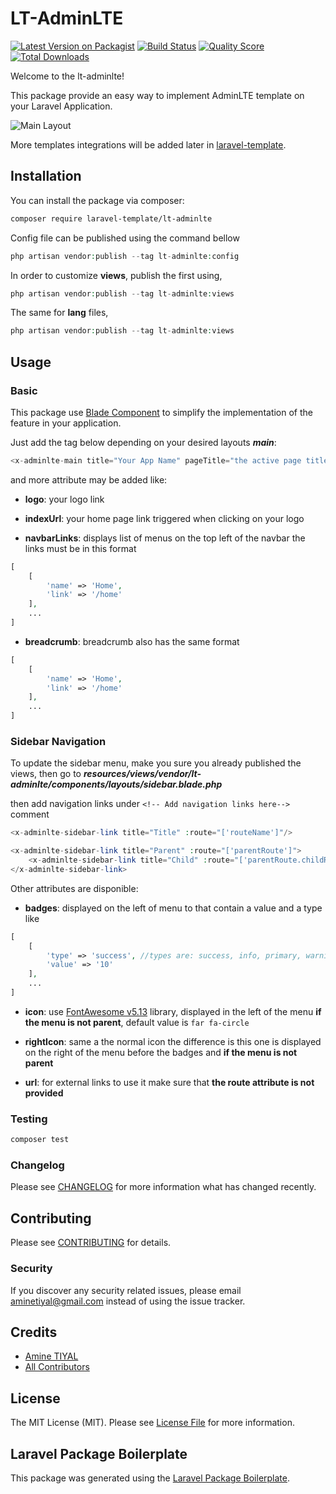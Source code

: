 # LT-AdminLTE

[![Latest Version on Packagist](https://img.shields.io/packagist/v/laravel-template/lt-adminlte.svg?style=flat-square)](https://packagist.org/packages/laravel-template/lt-adminlte)
[![Build Status](https://img.shields.io/travis/laravel-template/lt-adminlte/master.svg?style=flat-square)](https://travis-ci.org/laravel-template/lt-adminlte)
[![Quality Score](https://img.shields.io/scrutinizer/g/laravel-template/lt-adminlte.svg?style=flat-square)](https://scrutinizer-ci.com/g/laravel-template/lt-adminlte)
[![Total Downloads](https://img.shields.io/packagist/dt/laravel-template/lt-adminlte.svg?style=flat-square)](https://packagist.org/packages/laravel-template/lt-adminlte)

Welcome to the lt-adminlte!

This package provide an easy way to implement AdminLTE template on your Laravel Application.

![Main Layout](https://raw.githubusercontent.com/laravel-template/lt-adminlte/dev/demo/main-layout.gif)

More templates integrations will be added later in  [laravel-template](https://github.com/laravel-template).


## Installation

You can install the package via composer:

```bash
composer require laravel-template/lt-adminlte
```

Config file can be published using the command bellow
``` php
php artisan vendor:publish --tag lt-adminlte:config
```

In order to customize **views**, publish the first using, 
``` php
php artisan vendor:publish --tag lt-adminlte:views
```

The same for **lang** files, 
``` php
php artisan vendor:publish --tag lt-adminlte:views
```

## Usage

### Basic
This package use [Blade Component](https://laravel.com/docs/7.x/blade#components) to simplify the implementation of the feature in your application.

Just add the tag below depending on your desired layouts **_main_**:
``` php
<x-adminlte-main title="Your App Name" pageTitle="the active page title">Page Content</x-adminlte-main>
```
and more attribute may be added like:
* **logo**: your logo link

* **indexUrl**: your home page link triggered when clicking on your logo

* **navbarLinks**: displays list of menus on the top left of the navbar the links must be in this format
```php
[
    [
        'name' => 'Home',
        'link' => '/home'
    ],
    ...
]
```

* **breadcrumb**: breadcrumb also has the same format
```php
[
    [
        'name' => 'Home',
        'link' => '/home'
    ],
    ...
]
```
### Sidebar Navigation

To update the sidebar menu, make you sure you already published the views, then go to _**resources/views/vendor/lt-adminlte/components/layouts/sidebar.blade.php**_

then add navigation links under `<!-- Add navigation links here-->` comment
```php
<x-adminlte-sidebar-link title="Title" :route="['routeName']"/>

<x-adminlte-sidebar-link title="Parent" :route="['parentRoute']">
    <x-adminlte-sidebar-link title="Child" :route="['parentRoute.childRoute']" />
</x-adminlte-sidebar-link>
```
Other attributes are disponible:
* **badges**: displayed on the left of menu to that contain a value and a type like 
```php
[
    [
        'type' => 'success', //types are: success, info, primary, warning, secondary, danger
        'value' => '10'
    ],
    ...
]
```
* **icon**: use [FontAwesome v5.13](https://fontawesome.com) library, displayed in the left of the menu **if the menu is not parent**, default value is ```far fa-circle```

* **rightIcon**: same a the normal icon the difference is this one is displayed on the right of the menu before the badges and **if the menu is not parent**

* **url**: for external links to use it make sure that **the route attribute is not provided**


### Testing

``` bash
composer test
```

### Changelog

Please see [CHANGELOG](CHANGELOG.md) for more information what has changed recently.

## Contributing

Please see [CONTRIBUTING](CONTRIBUTING.md) for details.

### Security

If you discover any security related issues, please email aminetiyal@gmail.com instead of using the issue tracker.

## Credits

- [Amine TIYAL](https://github.com/laravel-template)
- [All Contributors](../../contributors)

## License

The MIT License (MIT). Please see [License File](LICENSE.md) for more information.

## Laravel Package Boilerplate

This package was generated using the [Laravel Package Boilerplate](https://laravelpackageboilerplate.com).
